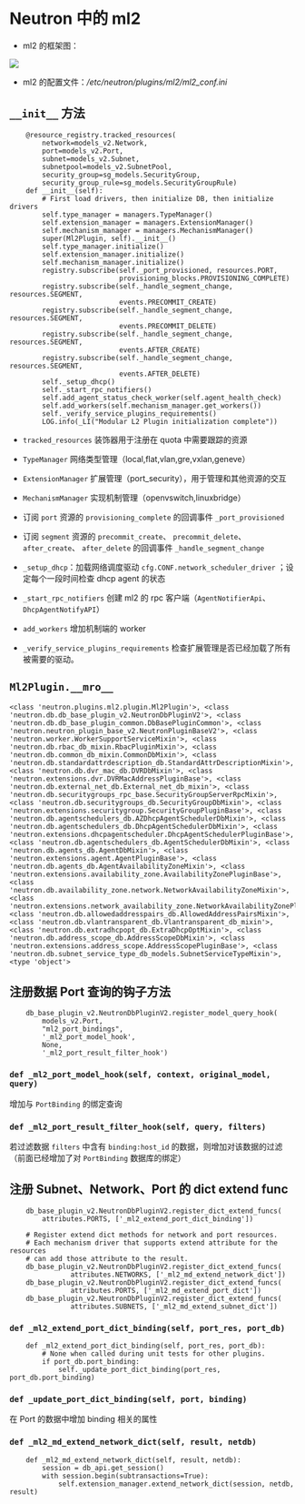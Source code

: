 # Neutron 中的 ml2

* ml2 的框架图：

![](https://www.ibm.com/developerworks/cn/cloud/library/cl-cn-openstackneutronml2/img002.png)

* ml2 的配置文件：*/etc/neutron/plugins/ml2/ml2_conf.ini*

## `__init__` 方法

```
    @resource_registry.tracked_resources(
        network=models_v2.Network,
        port=models_v2.Port,
        subnet=models_v2.Subnet,
        subnetpool=models_v2.SubnetPool,
        security_group=sg_models.SecurityGroup,
        security_group_rule=sg_models.SecurityGroupRule)
    def __init__(self):
        # First load drivers, then initialize DB, then initialize drivers
        self.type_manager = managers.TypeManager()
        self.extension_manager = managers.ExtensionManager()
        self.mechanism_manager = managers.MechanismManager()
        super(Ml2Plugin, self).__init__()
        self.type_manager.initialize()
        self.extension_manager.initialize()
        self.mechanism_manager.initialize()
        registry.subscribe(self._port_provisioned, resources.PORT,
                           provisioning_blocks.PROVISIONING_COMPLETE)
        registry.subscribe(self._handle_segment_change, resources.SEGMENT,
                           events.PRECOMMIT_CREATE)
        registry.subscribe(self._handle_segment_change, resources.SEGMENT,
                           events.PRECOMMIT_DELETE)
        registry.subscribe(self._handle_segment_change, resources.SEGMENT,
                           events.AFTER_CREATE)
        registry.subscribe(self._handle_segment_change, resources.SEGMENT,
                           events.AFTER_DELETE)
        self._setup_dhcp()
        self._start_rpc_notifiers()
        self.add_agent_status_check_worker(self.agent_health_check)
        self.add_workers(self.mechanism_manager.get_workers())
        self._verify_service_plugins_requirements()
        LOG.info(_LI("Modular L2 Plugin initialization complete"))
```

* `tracked_resources` 装饰器用于注册在 quota 中需要跟踪的资源

* `TypeManager` 网络类型管理（local,flat,vlan,gre,vxlan,geneve）

* `ExtensionManager` 扩展管理（port_security），用于管理和其他资源的交互

* `MechanismManager` 实现机制管理（openvswitch,linuxbridge）

* 订阅 `port` 资源的 `provisioning_complete` 的回调事件 `_port_provisioned`

* 订阅 `segment` 资源的 `precommit_create`、 `precommit_delete`、`after_create`、 `after_delete` 的回调事件 `_handle_segment_change`

* `_setup_dhcp`：加载网络调度驱动 `cfg.CONF.network_scheduler_driver` ；设定每个一段时间检查 dhcp agent 的状态

* `_start_rpc_notifiers` 创建 ml2 的 rpc 客户端（`AgentNotifierApi`、`DhcpAgentNotifyAPI`）

* `add_workers` 增加机制端的 worker

* `_verify_service_plugins_requirements` 检查扩展管理是否已经加载了所有被需要的驱动。

## `Ml2Plugin.__mro__`

```
<class 'neutron.plugins.ml2.plugin.Ml2Plugin'>, <class 'neutron.db.db_base_plugin_v2.NeutronDbPluginV2'>, <class 'neutron.db.db_base_plugin_common.DbBasePluginCommon'>, <class 'neutron.neutron_plugin_base_v2.NeutronPluginBaseV2'>, <class 'neutron.worker.WorkerSupportServiceMixin'>, <class 'neutron.db.rbac_db_mixin.RbacPluginMixin'>, <class 'neutron.db.common_db_mixin.CommonDbMixin'>, <class 'neutron.db.standardattrdescription_db.StandardAttrDescriptionMixin'>, <class 'neutron.db.dvr_mac_db.DVRDbMixin'>, <class 'neutron.extensions.dvr.DVRMacAddressPluginBase'>, <class 'neutron.db.external_net_db.External_net_db_mixin'>, <class 'neutron.db.securitygroups_rpc_base.SecurityGroupServerRpcMixin'>, <class 'neutron.db.securitygroups_db.SecurityGroupDbMixin'>, <class 'neutron.extensions.securitygroup.SecurityGroupPluginBase'>, <class 'neutron.db.agentschedulers_db.AZDhcpAgentSchedulerDbMixin'>, <class 'neutron.db.agentschedulers_db.DhcpAgentSchedulerDbMixin'>, <class 'neutron.extensions.dhcpagentscheduler.DhcpAgentSchedulerPluginBase'>, <class 'neutron.db.agentschedulers_db.AgentSchedulerDbMixin'>, <class 'neutron.db.agents_db.AgentDbMixin'>, <class 'neutron.extensions.agent.AgentPluginBase'>, <class 'neutron.db.agents_db.AgentAvailabilityZoneMixin'>, <class 'neutron.extensions.availability_zone.AvailabilityZonePluginBase'>, <class 'neutron.db.availability_zone.network.NetworkAvailabilityZoneMixin'>, <class 'neutron.extensions.network_availability_zone.NetworkAvailabilityZonePluginBase'>, <class 'neutron.db.allowedaddresspairs_db.AllowedAddressPairsMixin'>, <class 'neutron.db.vlantransparent_db.Vlantransparent_db_mixin'>, <class 'neutron.db.extradhcpopt_db.ExtraDhcpOptMixin'>, <class 'neutron.db.address_scope_db.AddressScopeDbMixin'>, <class 'neutron.extensions.address_scope.AddressScopePluginBase'>, <class 'neutron.db.subnet_service_type_db_models.SubnetServiceTypeMixin'>, <type 'object'>
```

## 注册数据 Port 查询的钩子方法

```
    db_base_plugin_v2.NeutronDbPluginV2.register_model_query_hook(
        models_v2.Port,
        "ml2_port_bindings",
        '_ml2_port_model_hook',
        None,
        '_ml2_port_result_filter_hook')
```

### `def _ml2_port_model_hook(self, context, original_model, query)`

增加与 `PortBinding` 的绑定查询

### `def _ml2_port_result_filter_hook(self, query, filters)`

若过滤数据 `filters` 中含有 `binding:host_id` 的数据，则增加对该数据的过滤（前面已经增加了对 `PortBinding` 数据库的绑定）

## 注册 Subnet、Network、Port 的 dict extend func

```
    db_base_plugin_v2.NeutronDbPluginV2.register_dict_extend_funcs(
        attributes.PORTS, ['_ml2_extend_port_dict_binding'])

    # Register extend dict methods for network and port resources.
    # Each mechanism driver that supports extend attribute for the resources
    # can add those attribute to the result.
    db_base_plugin_v2.NeutronDbPluginV2.register_dict_extend_funcs(                                                                                                    
               attributes.NETWORKS, ['_ml2_md_extend_network_dict'])
    db_base_plugin_v2.NeutronDbPluginV2.register_dict_extend_funcs(
               attributes.PORTS, ['_ml2_md_extend_port_dict'])
    db_base_plugin_v2.NeutronDbPluginV2.register_dict_extend_funcs(
               attributes.SUBNETS, ['_ml2_md_extend_subnet_dict'])
```

### `def _ml2_extend_port_dict_binding(self, port_res, port_db)`

```
    def _ml2_extend_port_dict_binding(self, port_res, port_db):
        # None when called during unit tests for other plugins.
        if port_db.port_binding:
            self._update_port_dict_binding(port_res, port_db.port_binding)
```

### `def _update_port_dict_binding(self, port, binding)`

在 Port 的数据中增加 binding 相关的属性

### `def _ml2_md_extend_network_dict(self, result, netdb)`

```
    def _ml2_md_extend_network_dict(self, result, netdb):
        session = db_api.get_session()
        with session.begin(subtransactions=True):                                                                                                                      
            self.extension_manager.extend_network_dict(session, netdb, result)
```


























